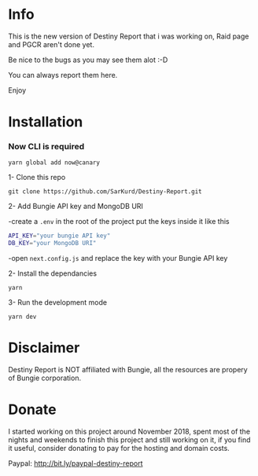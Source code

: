 # Info

This is the new version of Destiny Report that i was working on, Raid page and PGCR aren't done yet.

Be nice to the bugs as you may see them alot :-D

You can always report them here.

Enjoy

# Installation

### Now CLI is required

`yarn global add now@canary`

1- Clone this repo

`git clone https://github.com/SarKurd/Destiny-Report.git`

2- Add Bungie API key and MongoDB URI

  -create a `.env` in the root of the project put the keys inside it like this
```sh
API_KEY="your bungie API key"
DB_KEY="your MongoDB URI"
```
-open `next.config.js` and replace the key with your Bungie API key

2- Install the dependancies

`yarn`

3- Run the development mode

`yarn dev`


# Disclaimer
Destiny Report is NOT affiliated with Bungie, all the resources are propery of Bungie corporation.


# Donate
I started working on this project around November 2018, spent most of the nights and weekends to finish this project and still working on it, if you find it useful, consider donating to pay for the hosting and domain costs.

Paypal: http://bit.ly/paypal-destiny-report
